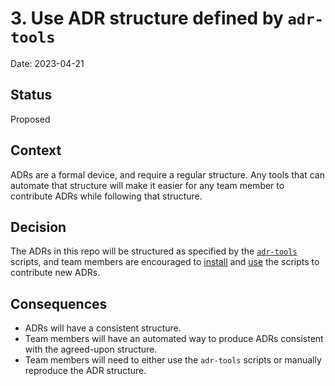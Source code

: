 # 3. Use ADR structure defined by `adr-tools`

Date: 2023-04-21

## Status

Proposed

## Context

ADRs are a formal device, and require a regular structure. Any tools
that can automate that structure will make it easier for any team member
to contribute ADRs while following that structure.

## Decision

The ADRs in this repo will be structured as specified by the
[`adr-tools`](https://github.com/npryce/adr-tools) scripts, and team
members are encouraged to
[install](https://github.com/npryce/adr-tools/blob/master/INSTALL.md)
and [use](https://github.com/npryce/adr-tools/blob/master/README.md) the
scripts to contribute new ADRs.

## Consequences

- ADRs will have a consistent structure.
- Team members will have an automated way to produce ADRs consistent
  with the agreed-upon structure.
- Team members will need to either use the `adr-tools` scripts or
  manually reproduce the ADR structure.
